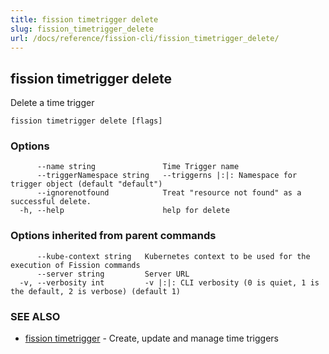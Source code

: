 ```yaml
---
title: fission timetrigger delete
slug: fission_timetrigger_delete
url: /docs/reference/fission-cli/fission_timetrigger_delete/
---
```

## fission timetrigger delete

Delete a time trigger

```
fission timetrigger delete [flags]
```

### Options

```
      --name string               Time Trigger name
      --triggerNamespace string   --triggerns |:|: Namespace for trigger object (default "default")
      --ignorenotfound            Treat "resource not found" as a successful delete.
  -h, --help                      help for delete
```

### Options inherited from parent commands

```
      --kube-context string   Kubernetes context to be used for the execution of Fission commands
      --server string         Server URL
  -v, --verbosity int         -v |:|: CLI verbosity (0 is quiet, 1 is the default, 2 is verbose) (default 1)
```

### SEE ALSO

* [fission timetrigger](/docs/reference/fission-cli/fission_timetrigger/)	 - Create, update and manage time triggers

